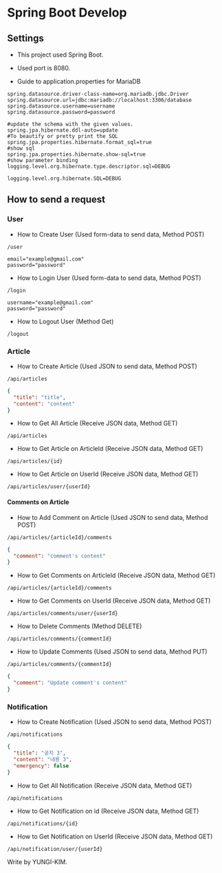 # Spring Boot Develop
## Settings

- This project used Spring Boot.
- Used port is 8080.

- Guide to application.properties for MariaDB
```properties
spring.datasource.driver-class-name=org.mariadb.jdbc.Driver
spring.datasource.url=jdbc:mariadb://localhost:3306/database
spring.datasource.username=username
spring.datasource.password=password

#update the schema with the given values.
spring.jpa.hibernate.ddl-auto=update
#To beautify or pretty print the SQL
spring.jpa.properties.hibernate.format_sql=true
#show sql
spring.jpa.properties.hibernate.show-sql=true
#show parameter binding
logging.level.org.hibernate.type.descriptor.sql=DEBUG

logging.level.org.hibernate.SQL=DEBUG
```

## How to send a request
### User
- How to Create User (Used form-data to send data, Method POST)
```http request
/user
```
```
email="example@gmail.com"
password="password"
```
- How to Login User (Used form-data to send data, Method POST)
```http request
/login
```
```
username="example@gmail.com"
password="password"
```
- How to Logout User (Method Get)
```http request
/logout
```
### Article
- How to Create Article (Used JSON to send data, Method POST)
```http request
/api/articles
```
```json
{
  "title": "title",
  "content": "content"
}
```
- How to Get All Article (Receive JSON data, Method GET)
```http request
/api/articles
```
- How to Get Article on ArticleId (Receive JSON data, Method GET)
```http request
/api/articles/{id}
```
- How to Get Article on UserId (Receive JSON data, Method GET)
```http request
/api/articles/user/{userId}
```

#### Comments on Article
- How to Add Comment on Article (Used JSON to send data, Method POST)
```http request
/api/articles/{articleId}/comments
```
```json
{
  "comment": "comment's content"
}
```

- How to Get Comments on ArticleId (Receive JSON data, Method GET)
```http request
/api/articles/{articleId}/comments
```
- How to Get Comments on UserId (Receive JSON data, Method GET)
```http request
/api/articles/comments/user/{userId}
```
- How to Delete Comments (Method DELETE)
```http request
/api/articles/comments/{commentId}
```
- How to Update Comments (Used JSON to send data, Method PUT)
```http request
/api/articles/comments/{commentId}
```
```json
{
  "comment": "Update comment's content"
}
```
### Notification
- How to Create Notification (Used JSON to send data, Method POST)
```http request
/api/notifications
```
```json
{
  "title": "공지 3",
  "content": "내용 3",
  "emergency": false
}
```
- How to Get All Notification (Receive JSON data, Method GET)
```http request
/api/notifications
```
- How to Get Notification on id (Receive JSON data, Method GET)

```http request
/api/notifications/{id}
```
- How to Get Notification on UserId (Receive JSON data, Method GET)
```http request
/api/notification/user/{userId}
```



Write by YUNGI-KIM.
